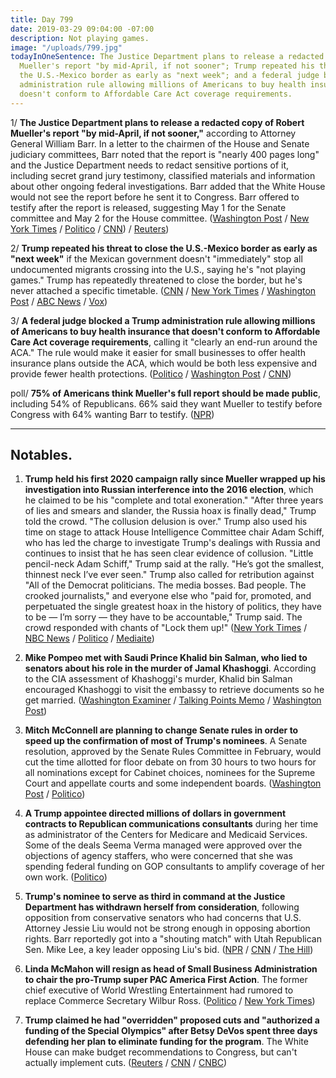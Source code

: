 ```yaml
---
title: Day 799
date: 2019-03-29 09:04:00 -07:00
description: Not playing games.
image: "/uploads/799.jpg"
todayInOneSentence: The Justice Department plans to release a redacted copy of Robert
  Mueller's report "by mid-April, if not sooner"; Trump repeated his threat to close
  the U.S.-Mexico border as early as "next week"; and a federal judge blocked a Trump
  administration rule allowing millions of Americans to buy health insurance that
  doesn't conform to Affordable Care Act coverage requirements.
---
```


1/ **The Justice Department plans to release a redacted copy of Robert Mueller's report "by mid-April, if not sooner,"** according to Attorney General William Barr. In a letter to the chairmen of the House and Senate judiciary committees, Barr noted that the report is "nearly 400 pages long" and the Justice Department needs to redact sensitive portions of it, including secret grand jury testimony, classified materials and information about other ongoing federal investigations. Barr added that the White House would not see the report before he sent it to Congress. Barr offered to testify after the report is released, suggesting May 1 for the Senate committee and May 2 for the House committee. ([Washington Post](https://www.washingtonpost.com/world/national-security/mueller-report-will-be-delivered-by-mid-april-if-not-sooner-attorney-general-tells-congress/2019/03/29/288a3692-524c-11e9-a3f7-78b7525a8d5f_story.html) / [New York Times](https://www.nytimes.com/2019/03/29/us/politics/barr-mueller-report.html) / [Politico](https://www.politico.com/story/2019/03/29/attorney-general-doj-to-release-mueller-report-by-mid-april-if-not-sooner-1243851) / [CNN](https://www.cnn.com/2019/03/29/politics/william-barr-robert-mueller-special-counsel-report/index.html)) / [Reuters](https://www.reuters.com/article/us-usa-trump-russia/u-s-attorney-general-barr-to-release-redacted-copy-of-mueller-report-in-mid-april-idUSKCN1RA2CN))

2/ **Trump repeated his threat to close the U.S.-Mexico border as early as "next week"** if the Mexican government doesn't "immediately" stop all undocumented migrants crossing into the U.S., saying he's "not playing games." Trump has repeatedly threatened to close the border, but he's never attached a specific timetable. ([CNN](https://www.cnn.com/2019/03/29/politics/donald-trump-border-closure-again/index.html) / [New York Times](https://www.nytimes.com/2019/03/29/us/politics/trump-mexico-illegal-immigration.html) / [Washington Post](https://www.washingtonpost.com/politics/trump-threatens-to-close-the-southern-border-next-week-voicing-heightened-frustration-with-mexico/2019/03/29/cb61c190-5211-11e9-88a1-ed346f0ec94f_story.html) / [ABC News](https://abcnews.go.com/Politics/trump-threatens-completely-close-southern-border-early-week/story?id=62040724) / [Vox](https://www.vox.com/2019/3/29/18287101/trump-close-border-us-mexico-tweets))

3/ **A federal judge blocked a Trump administration rule allowing millions of Americans to buy health insurance that doesn't conform to Affordable Care Act coverage requirements**, calling it "clearly an end-run around the ACA." The rule would make it easier for small businesses to offer health insurance plans outside the ACA, which would be both less expensive and provide fewer health protections. ([Politico](https://www.politico.com/story/2019/03/28/trump-health-care-1306928) / [Washington Post](https://www.washingtonpost.com/nation/2019/03/29/clearly-an-end-run-federal-judge-strikes-down-trump-administrations-health-plan-go-around-obamacare/) / [CNN](https://www.cnn.com/2019/03/28/politics/trump-obamacare-courts/index.html))

poll/ **75% of Americans think Mueller's full report should be made public**, including 54% of Republicans. 66% said they want Mueller to testify before Congress with 64% wanting Barr to testify. ([NPR](https://www.npr.org/2019/03/29/707713994/poll-after-barr-letter-overwhelming-majority-wants-full-mueller-report-released))

---

## Notables.

1. **Trump held his first 2020 campaign rally since Mueller wrapped up his investigation into Russian interference into the 2016 election**, which he claimed to be his "complete and total exoneration." "After three years of lies and smears and slander, the Russia hoax is finally dead," Trump told the crowd. "The collusion delusion is over." Trump also used his time on stage to attack House Intelligence Committee chair Adam Schiff, who has led the charge to investigate Trump's dealings with Russia and continues to insist that he has seen clear evidence of collusion. "Little pencil-neck Adam Schiff," Trump said at the rally. "He’s got the smallest, thinnest neck I’ve ever seen." Trump also called for retribution against "All of the Democrat politicians. The media bosses. Bad people. The crooked journalists," and everyone else who "paid for, promoted, and perpetuated the single greatest hoax in the history of politics, they have to be — I’m sorry — they have to be accountable," Trump said. The crowd responded with chants of "Lock them up!" ([New York Times](https://www.nytimes.com/2019/03/28/us/politics/trump-rally-grand-rapids.html) / [NBC News](https://www.nbcnews.com/politics/white-house/trump-takes-victory-lap-russia-hoax-finally-dead-n988696) / [Politico](https://www.politico.com/story/2019/03/28/trump-campaign-rally-michigan-1243156) / [Mediaite](https://www.mediaite.com/trump/trump-mocks-and-jeers-media-calls-for-revenge-as-crowd-chants-lock-them-up/))

2. **Mike Pompeo met with Saudi Prince Khalid bin Salman, who lied to senators about his role in the murder of Jamal Khashoggi**. According to the CIA assessment of Khashoggi's murder, Khalid bin Salman encouraged Khashoggi to visit the embassy to retrieve documents so he get married. ([Washington Examiner](https://www.washingtonexaminer.com/policy/defense-national-security/pompeo-meets-saudi-prince-who-lured-jamal-khashoggi-to-his-death) / [Talking Points Memo](https://talkingpointsmemo.com/news/report-pompeo-met-with-saudi-prince-helped-coax-khashoggi-site-of-his-murder) / [Washington Post](https://www.washingtonpost.com/opinions/global-opinions/how-the-mysteries-of-khashoggis-murder-have-rocked-the-us-saudi-partnership/2019/03/29/cf060472-50af-11e9-a3f7-78b7525a8d5f_story.html))

3. **Mitch McConnell are planning to change Senate rules in order to speed up the confirmation of most of Trump's nominees**. A Senate resolution, approved by the Senate Rules Committee in February, would cut the time allotted for floor debate on from 30 hours to two hours for all nominations except for Cabinet choices, nominees for the Supreme Court and appellate courts and some independent boards. ([Washington Post](https://www.washingtonpost.com/powerpost/mcconnell-moves-to-change-senate-rules-to-speed-up-confirmation-of-trump-nominees/2019/03/28/49aae44c-5194-11e9-8d28-f5149e5a2fda_story.html) / [Politico](https://www.politico.com/story/2019/03/28/mcconnell-judicial-confirmation-1242762))

4. **A Trump appointee directed millions of dollars in government contracts to Republican communications consultants** during her time as administrator of the Centers for Medicare and Medicaid Services. Some of the deals Seema Verma managed were approved over the objections of agency staffers, who were concerned that she was spending federal funding on GOP consultants to amplify coverage of her own work. ([Politico](https://www.politico.com/story/2019/03/29/seema-verma-contracts-1306652))

5. **Trump's nominee to serve as third in command at the Justice Department has withdrawn herself from consideration**, following opposition from conservative senators who had concerns that U.S. Attorney Jessie Liu would not be strong enough in opposing abortion rights. Barr reportedly got into a "shouting match" with Utah Republican Sen. Mike Lee, a key leader opposing Liu's bid. ([NPR](https://www.npr.org/2019/03/29/707938914/nominee-for-no-3-at-justice-department-withdraws-after-backlash-from-gop-senator) / [CNN](https://www.cnn.com/2019/03/28/politics/justice-department-jessie-liu/index.html) / [The Hill](https://thehill.com/homenews/senate/436451-trump-attorney-general-had-shouting-match-with-gop-senator-over-withdrawn))

6. **Linda McMahon will resign as head of Small Business Administration to chair the pro-Trump super PAC America First Action**. The former chief executive of World Wrestling Entertainment had rumored to replace Commerce Secretary Wilbur Ross. ([Politico](https://www.politico.com/story/2019/03/29/linda-mcmahon-to-resign-as-head-of-small-business-administration-1243495) / [New York Times](https://www.nytimes.com/2019/03/29/us/politics/linda-mcmahon-small-business-trump.html))

7. **Trump claimed he had "overridden" proposed cuts and "authorized a funding of the Special Olympics" after Betsy DeVos spent three days defending her plan to eliminate funding for the program**. The White House can make budget recommendations to Congress, but can't actually implement cuts. ([Reuters](https://www.reuters.com/article/us-usa-special-olympics-idUSKCN1R92RW) / [CNN](https://www.cnn.com/2019/03/28/politics/trump-special-olympics-override-devos/index.html) / [CNBC](https://www.cnbc.com/2019/03/28/trump-to-fund-special-olympics-overrides-betsy-devos-planned-cuts.html))